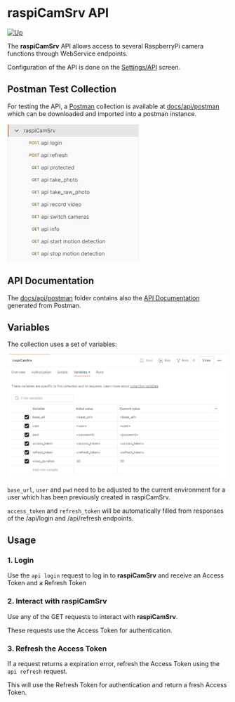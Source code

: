# raspiCamSrv API

[![Up](img/goup.gif)](./UserGuide.md)

The **raspiCamSrv** API allows access to several RaspberryPi camera functions through WebService endpoints.

Configuration of the API is done on the [Settings/API](./SettingsAPI.md) screen.

## Postman Test Collection

For testing the API, a [Postman](https://www.postman.com/) collection is available at [docs/api/postman](https://github.com/signag/raspi-cam-srv/tree/main/docs/api/postman) which can be downloaded and imported into a postman instance.

![PostmanColl](./img/API_Postman_collection.jpg)

## API Documentation

The [docs/api/postman](https://github.com/signag/raspi-cam-srv/tree/main/docs/api/postman) folder contains also the [API Documentation](./api/postman/raspiCamSrv.postman_collection.pdf) generated from Postman.

## Variables

The collection uses a set of variables:

![PostmanVars](./img/API_Postman_variables.jpg)

```base_url```, ```user``` and ```pwd``` need to be adjusted to the current environment for a user which has been previously created in raspiCamSrv.

```access_token``` and ```refresh_token``` will be automatically filled from responses of the /api/login and /api/refresh endpoints.

## Usage

### 1. Login

Use the ```api login``` request to log in to **raspiCamSrv** and receive an Access Token and a Refresh Token

### 2. Interact with **raspiCamSrv**

Use any of the GET requests to interact with **raspiCamSrv**.

These requests use the Access Token for authentication.

### 3. Refresh the Access Token

If a request returns a expiration error, refresh the Access Token using the ```api refresh``` request.

This will use the Refresh Token for authentication and return a fresh Access Token.


